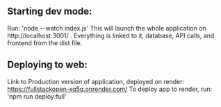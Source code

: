## Starting dev mode:
Run: 'node --watch index.js'
This will launch the whole application on http://localhost:3001/ . Everything is linked to it, database, API calls, and frontend from the dist file.

## Deploying to web:
Link to Production version of application, deployed on render: https://fullstackopen-xq5q.onrender.com/
To deploy app to render, run: 'npm run deploy:full'